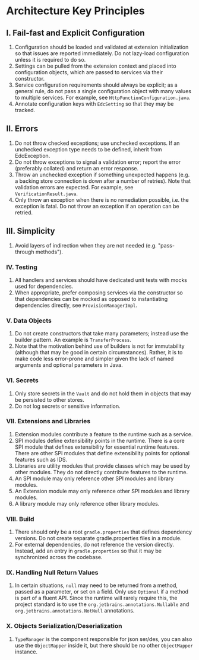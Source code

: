 # Architecture Key Principles

## I. Fail-fast and Explicit Configuration

1. Configuration should be loaded and validated at extension initialization so that issues are reported immediately. Do not lazy-load configuration unless it is required to do so.
2. Settings can be pulled from the extension context and placed into configuration objects, which are passed to services via their constructor.
3. Service configuration requirements should always be explicit; as a general rule, do not pass a single configuration object with many values to multiple services.
   For example, see `HttpFunctionConfiguration.java`.
4. Annotate configuration keys with `EdcSetting` so that they may be tracked.

## II. Errors
1. Do not throw checked exceptions; use unchecked exceptions. If an unchecked exception type needs to be defined, inherit from EdcException.
2. Do not throw exceptions to signal a validation error; report the error (preferably collated) and return an error response.
3. Throw an unchecked exception if something unexpected happens (e.g. a backing store connection is down after a number of retries). Note that validation errors are expected.
   For example, see `VerificationResult.java`. 
4. Only throw an exception when there is no remediation possible, i.e. the exception is fatal. Do not throw an exception if an operation can be retried.  

## III. Simplicity
1. Avoid layers of indirection when they are not needed (e.g. "pass-through methods").

### IV. Testing
1. All handlers and services should have dedicated unit tests with mocks used for dependencies.
2. When appropriate, prefer composing services via the constructor so that dependencies can be mocked as opposed to instantiating dependencies directly, see `ProvisionManagerImpl`. 
   
### V. Data Objects
1. Do not create constructors that take many parameters; instead use the builder pattern. An example is `TransferProcess`.
2. Note that the motivation behind use of builders is not for immutability (although that may be good in certain circumstances). Rather, it is to make code less error-prone and 
   simpler given the lack of named arguments and optional parameters in Java.

### VI. Secrets
1. Only store secrets in the `Vault` and do not hold them in objects that may be persisted to other stores.
2. Do not log secrets or sensitive information.

### VII. Extensions and Libraries
1. Extension modules contribute a feature to the runtime such as a service. 
2. SPI modules define extensibility points in the runtime. There is a core SPI module that defines extensibility for essential runtime features. There are other SPI modules that 
   define extensibility points for optional features such as IDS.
3. Libraries are utility modules that provide classes which may be used by other modules. They do not directly contribute features to the runtime. 
4. An SPI module may only reference other SPI modules and library modules. 
5. An Extension module may only reference other SPI modules and library modules.
6. A library module may only reference other library modules.

### VIII. Build
1. There should only be a root `gradle.properties` that defines dependency versions. Do not create separate gradle.properties files in a module.
2. For external dependencies, do not reference the version directly. Instead, add an entry in `gradle.properties` so that it may be synchronized across the codebase.

### IX. Handling Null Return Values
1. In certain situations, `null` may need to be returned from a method, passed as a parameter, or set on a field. Only use `Optional` if a method is part of a fluent API. 
   Since the runtime will rarely require this, the project standard is to use the `org.jetbrains.annotations.Nullable` and `org.jetbrains.annotations.NotNull` annotations. 

### X. Objects Serialization/Deserialization
1. `TypeManager` is the component responsible for json ser/des, you can also use the `ObjectMapper` inside it, but there should be no other `ObjectMapper` instance.